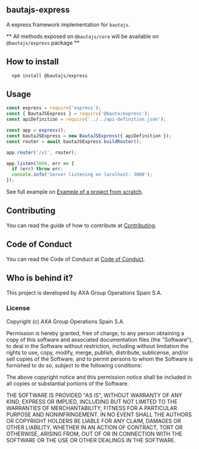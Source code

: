 ## bautajs-express

A express framework implementation for `bautajs`.

** All methods exposed on `@bautajs/core` will be available on `@bautajs/express` package **

## How to install

```console
  npm install @bautajs/express
```

## Usage

```js
const express = require('express');
const { BautaJSExpress } = require('@bauta/express');
const apiDefinition = require('../../api-definition.json');

const app = express();
const bautaJSExpress = new BautaJSExpress({ apiDefinition });
const router = await bautaJSExpress.buildRouter();

app.router('/v1', router);

app.listen(3000, err => {
  if (err) throw err;
  console.info('Server listening on localhost: 3000');
}); 

```

See full example on [Example of a project from scratch](../../docs/hello-world.md).

## Contributing

You can read the guide of how to contribute at [Contributing](../../CONTRIBUTING.md).

## Code of Conduct

You can read the Code of Conduct at [Code of Conduct](../../CODE_OF_CONDUCT.md).

## Who is behind it?

This project is developed by AXA Group Operations Spain S.A.

### License

Copyright (c) AXA Group Operations Spain S.A.

Permission is hereby granted, free of charge, to any person obtaining a copy of this software and associated documentation files (the "Software"), to deal in the Software without restriction, including without limitation the rights to use, copy, modify, merge, publish, distribute, sublicense, and/or sell copies of the Software, and to permit persons to whom the Software is furnished to do so, subject to the following conditions:

The above copyright notice and this permission notice shall be included in all copies or substantial portions of the Software.

THE SOFTWARE IS PROVIDED "AS IS", WITHOUT WARRANTY OF ANY KIND, EXPRESS OR IMPLIED, INCLUDING BUT NOT LIMITED TO THE WARRANTIES OF MERCHANTABILITY, FITNESS FOR A PARTICULAR PURPOSE AND NONINFRINGEMENT. IN NO EVENT SHALL THE AUTHORS OR COPYRIGHT HOLDERS BE LIABLE FOR ANY CLAIM, DAMAGES OR OTHER LIABILITY, WHETHER IN AN ACTION OF CONTRACT, TORT OR OTHERWISE, ARISING FROM, OUT OF OR IN CONNECTION WITH THE SOFTWARE OR THE USE OR OTHER DEALINGS IN THE SOFTWARE.
